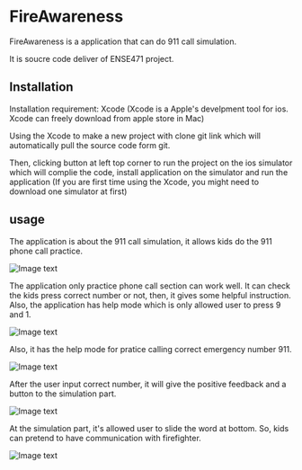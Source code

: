 # FireAwareness

FireAwareness is a application that can do 911 call simulation.

It is soucre code deliver of ENSE471 project.

## Installation

Installation requirement: Xcode (Xcode is a Apple's develpment tool for ios. Xcode can freely download from apple store in Mac)

Using the Xcode to make a new project with clone git link which will automatically pull the source code form git.

Then, clicking button at left top corner to run the project on the ios simulator which will complie the code, install application on the simulator and run the application
(If you are first time using the Xcode, you might need to download one simulator at first)

## usage

The application is about the 911 call simulation, it allows kids do the 911 phone call practice.

![Image text](https://raw.githubusercontent.com/Nick-liu666/ENSE471/master/image/homePage.png)

The application only practice phone call section can work well. It can check the kids press correct number or not, then, it gives some helpful instruction. Also, the application has help mode which is only allowed user to press 9 and 1.

![Image text](https://raw.githubusercontent.com/Nick-liu666/ENSE471/master/image/phoneCall.png)

Also, it has the help mode for pratice calling correct emergency number 911.

![Image text](https://raw.githubusercontent.com/Nick-liu666/ENSE471/master/image/helpMode.png)

After the user input correct number, it will give the positive feedback and a button to the simulation part.

![Image text](https://raw.githubusercontent.com/Nick-liu666/ENSE471/master/image/posiFeedback.png)

At the simulation part, it's allowed user to slide the word at bottom. So, kids can pretend to have communication with firefighter.

![Image text](https://raw.githubusercontent.com/Nick-liu666/ENSE471/master/image/calling.png)
